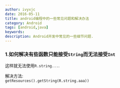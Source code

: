 ```yaml
---
author: ivyxjc
date: 2016-05-11
title: android编程中的一些常见问题和解决办法
category: Android
tags: [android,java]
keywords:
description: Android开发中常见的一些细节问题.
---
```


### 1.如何解决有些函数只能接受`String`而无法接受`Int`

这样就无法使用`R.string...`.

解决方法:<br>
`getResources().getString(R.string.aaa))`
